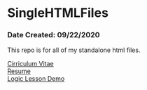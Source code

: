<h1>SingleHTMLFiles</h1>
<h3>Date Created: 09/22/2020</h3>
<p>This repo is for all of my standalone html files.</p>
<a href="https://jingenito.github.io/SingleHTMLFiles/cv.html" target="_blank">Cirriculum Vitae</a><br/>
<a href="https://jingenito.github.io/SingleHTMLFiles/Industry_Resume.pdf" target="_blank">Resume</a><br/>
<a href="https://jingenito.github.io/SingleHTMLFiles/ProjectBrbk/logic_lesson.html" target="_blank">Logic Lesson Demo</a>
